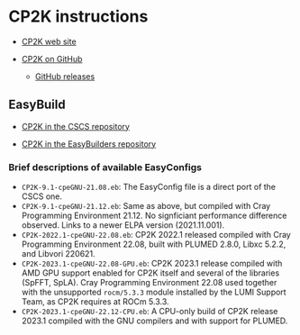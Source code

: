 # CP2K instructions

-   [CP2K web site](https://www.cp2k.org/)

-   [CP2K on GitHub](https://github.com/cp2k/cp2k)

    -   [GitHub releases](https://github.com/cp2k/cp2k/releases)

## EasyBuild

-   [CP2K in the CSCS repository](https://github.com/eth-cscs/production/tree/master/easybuild/easyconfigs/c/CP2K)

-   [CP2K in the EasyBuilders repository](https://github.com/easybuilders/easybuild-easyconfigs/tree/develop/easybuild/easyconfigs/c/CP2K)

### Brief descriptions of available EasyConfigs

-   `CP2K-9.1-cpeGNU-21.08.eb`: The EasyConfig file is a direct port of the CSCS one.
-   `CP2K-9.1-cpeGNU-21.12.eb`: Same as above, but compiled with Cray Programming Environment 21.12. 
    No signficiant performance difference observed. Links to a newer ELPA version (2021.11.001).
-   `CP2K-2022.1-cpeGNU-22.08.eb`: CP2K 2022.1 released compiled with Cray Programming Environment 22.08, 
    built with PLUMED 2.8.0, Libxc 5.2.2, and Libvori 220621.
-   `CP2K-2023.1-cpeGNU-22.08-GPU.eb`: CP2K 2023.1 release compiled with AMD GPU support enabled for CP2K 
    itself and several of the libraries (SpFFT, SpLA). Cray Programming Environment 22.08 used together with 
    the unsupported `rocm/5.3.3` module installed by the LUMI Support Team, as CP2K requires at ROCm 5.3.3.
-   `CP2K-2023.1-cpeGNU-22.12-CPU.eb`: A CPU-only build of CP2K release 2023.1 compiled with the GNU compilers
    and with support for PLUMED.
